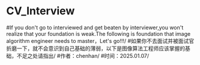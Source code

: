 # CV_Interview
#If you don't go to interviewed and get beaten by interviewer,you won't realize that your foundation is weak.The following is foundation that image  algorithm engineer needs to master，Let's go!!!/
#如果你不去面试并被面试官折磨一下，就不会意识到自己基础的薄弱，以下是图像算法工程师应该掌握的基础，不足之处请指出/
#作者：chenhan/
#时间：2025.01.07/
